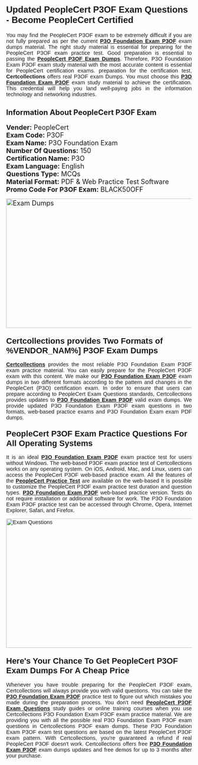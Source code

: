 <h1><span style="font-size:24px"><span style="font-family:Calibri,sans-serif"><strong>Updated PeopleCert P3OF Exam Questions - Become PeopleCert Certified</strong></span></span></h1> <p style="text-align:justify"><span style="font-size:11pt"><span style="font-family:Calibri,sans-serif">You may find the PeopleCert P3OF exam to be extremely difficult if you are not fully prepared as per the current <u><strong>P3O Foundation Exam P3OF</strong></u> exam dumps material. The right study material is essential for preparing for the PeopleCert P3OF exam practice test. Good preparation is essential to passing the <a href="https://www.certcollections.com/p3of-exam-questions"><u><strong>PeopleCert P3OF Exam Dumps</strong></u></a>. Therefore, P3O Foundation Exam P3OF exam study material with the most accurate content is essential for PeopleCert certification exams. preparation for the certification test, <strong>Certcollections</strong> offers real P3OF exam Dumps. You must choose this <u><strong>P3O Foundation Exam P3OF</strong></u> exam study material to achieve the certification. This credential will help you land well-paying jobs in the information technology and networking industries.</span></span></p> <h2 style="text-align:justify"><strong><span style="font-size:20px">Information About PeopleCert P3OF Exam</span></strong></h2> <p style="text-align:justify"><span style="font-size:18px"><strong>Vender:</strong> PeopleCert<br /> <strong>Exam Code:</strong> P3OF<br /> <strong>Exam Name:</strong> P3O Foundation Exam<br /> <strong>Number Of Questions:</strong> 150<br /> <strong>Certification Name:</strong> P3O<br /> <strong>Exam Language:</strong> English<br /> <strong>Questions Type:</strong> MCQs<br /> <strong>Material Format:</strong> PDF & Web Practice Test Software<br /> <strong>Promo Code For P3OF Exam:</strong> BLACK50OFF</span></p> <p style="text-align:justify"><span style="font-size:18px"><a href="https://www.certcollections.com/p3of-exam-questions" rel="no-follow"><img alt="Exam Dumps" src="https://www.certcollections.com/uploads/content/certcollections.jpg" style="height:350px; width:750px" /></a></span></p> <h3><span style="font-size:22px"><span style="font-family:Calibri,sans-serif"><strong>Certcollections provides Two Formats of %VENDOR_NAM%] P3OF Exam Dumps</strong></span></span></h3> <p style="text-align:justify"><span style="font-size:11pt"><span style="font-family:Calibri,sans-serif"><a href="https://www.certcollections.com/"><u><strong>Certcollections</strong></u></a> provides the most reliable P3O Foundation Exam P3OF exam practice material. You can easily prepare for the PeopleCert P3OF exam with this content. We make our <u><strong>P3O Foundation Exam P3OF</strong></u> exam dumps in two different formats according to the pattern and changes in the PeopleCert (P3O) certification exam. In order to ensure that users can prepare according to PeopleCert Exam Questions standards, Certcollections provides updates to <u><strong>P3O Foundation Exam P3OF</strong></u> valid exam dumps. We provide updated P3O Foundation Exam P3OF exam questions in two formats, web-based practice exams and P3O Foundation Exam exam PDF dumps.</span></span></p> <h3><span style="font-size:22px"><span style="font-family:Calibri,sans-serif"><strong>PeopleCert P3OF Exam Practice Questions For All Operating Systems</strong></span></span></h3> <p style="text-align:justify"><span style="font-size:11pt"><span style="font-family:Calibri,sans-serif">It is an ideal <u><strong>P3O Foundation Exam P3OF</strong></u> exam practice test for users without Windows. The web-based P3OF exam practice test of Certcollections works on any operating system. On iOS, Android, Mac, and Linux, users can access the PeopleCert P3OF web-based practice exam. All the features of the <a href="https://www.certcollections.com/peoplecert-exam-dumps"><u><strong>PeopleCert Practice Test</strong></u></a> are available on the web-based It is possible to customize the PeopleCert P3OF exam practice test duration and question types. <u><strong>P3O Foundation Exam P3OF</strong></u> web-based practice version. Tests do not require installation or additional software for work. The P3O Foundation Exam P3OF practice test can be accessed through Chrome, Opera, Internet Explorer, Safari, and Firefox.</span></span></p> <p style="text-align:justify"><span style="font-size:11pt"><span style="font-family:Calibri,sans-serif"><a href="https://www.certcollections.com/p3of-exam-questions" rel="no-follow"><img alt="Exam Questions" src="https://www.certcollections.com/uploads/content/55597321.jpg" style="height:350px; width:750px" /></a></span></span></p> <h3><span style="font-size:22px"><span style="font-family:Calibri,sans-serif"><strong>Here's Your Chance To Get PeopleCert P3OF Exam Dumps For A Cheap Price</strong></span></span></h3> <p style="text-align:justify"><span style="font-size:11pt"><span style="font-family:Calibri,sans-serif">Whenever you have trouble preparing for the PeopleCert P3OF exam, Certcollections will always provide you with valid questions. You can take the <u><strong>P3O Foundation Exam P3OF</strong></u> practice test to figure out which mistakes you made during the preparation process. You don't need <a href="https://www.certcollections.com/p3of-exam-questions"><u><strong>PeopleCert P3OF Exam Questions</strong></u></a> study guides or online training courses when you use Certcollections P3O Foundation Exam P3OF exam practice material. We are providing you with all the possible real P3O Foundation Exam P3OF exam questions in Certcollections P3OF exam dumps. These P3O Foundation Exam P3OF exam test questions are based on the latest PeopleCert P3OF exam pattern. With Certcollections, you're guaranteed a refund if real PeopleCert P3OF doesn't work. Certcollections offers free <u><strong>P3O Foundation Exam P3OF</strong></u> exam dumps updates and free demos for up to 3 months after your purchase.</span></span></p>
